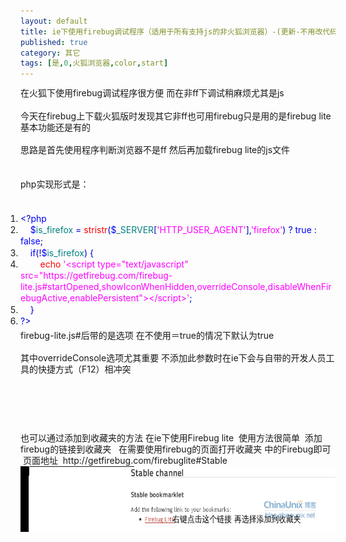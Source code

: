 ```yaml
---
layout: default
title: ie下使用firebug调试程序（适用于所有支持js的非火狐浏览器）-(更新-不用改代码)
published: true
category: 其它
tags: [是,0,火狐浏览器,color,start]
---
```

<div id="detail" class="detail" style="line-height: 1.3;"><p>在火狐下使用firebug调试程序很方便 而在非ff下调试稍麻烦尤其是js<br><br>今天在firebug上下载火狐版时发现其它非ff也可用firebug只是用的是firebug lite 基本功能还是有的<br><br>思路是首先使用程序判断浏览器不是ff 然后再加载firebug lite的js文件<br><br><br>php实现形式是：<br><br><div id="codeText" class="codeText"><ol style="margin:0 1px 0 0;padding:5px 0;" start="1" class="dp-css"><li><span style="color:#000000;"><span style="color:#0000CC;">&lt;</span><span style="color:#0000CC;">?</span><span style="color:#0000FF;">php</span><br></span></li><li>
&nbsp;&nbsp;&nbsp;&nbsp;<span style="color:#0000FF;">$</span><span style="color:#008080;">is_firefox</span> <span style="color:#0000CC;">=</span> <span style="color:#FF0000;">stristr</span><span style="color:#0000CC;">(</span><span style="color:#0000FF;">$</span><span style="color:#008080;">_SERVER</span><span style="color:#0000CC;">[</span><span style="color:#FF00FF;">'HTTP_USER_AGENT'</span><span style="color:#0000CC;">]</span><span style="color:#0000CC;">,</span><span style="color:#FF00FF;">'firefox'</span><span style="color:#0000CC;">)</span> <span style="color:#0000CC;">?</span> <span style="color:#0000FF;">true</span> <span style="color:#0000CC;">:</span> <span style="color:#0000FF;">false</span><span style="color:#0000CC;">;</span><br></li><li>
&nbsp;&nbsp;&nbsp;&nbsp;<span style="color:#0000FF;">if</span><span style="color:#0000CC;">(</span><span style="color:#0000CC;">!</span><span style="color:#0000FF;">$</span><span style="color:#008080;">is_firefox</span><span style="color:#0000CC;">)</span> <span style="color:#0000CC;">{</span><br></li><li>
&nbsp;&nbsp;&nbsp;&nbsp;&nbsp;&nbsp;&nbsp;&nbsp;<span style="color:#FF0000;">echo</span> <span style="color:#FF00FF;">'&lt;script type="text/javascript" src="https://getfirebug.com/firebug-lite.js#startOpened,showIconWhenHidden,overrideConsole,disableWhenFirebugActive,enablePersistent"&gt;&lt;/script&gt;'</span><span style="color:#0000CC;">;</span><br></li><li>
&nbsp;&nbsp;&nbsp;&nbsp;<span style="color:#0000CC;">}</span><br></li><li>
<span style="color:#0000CC;">?</span><span style="color:#0000CC;">&gt;</span></li></ol></div>firebug-lite.js#后带的是选项 在不使用＝true的情况下默认为true<br><br>其中overrideConsole选项尤其重要 不添加此参数时在ie下会与自带的开发人员工具的快捷方式（F12）相冲突<div><br></div><div><br></div><div><br></div><div><br></div><div><br></div><div>也可以通过添加到收藏夹的方法 在ie下使用Firebug lite &nbsp;使用方法很简单 &nbsp;添加firebug的链接到收藏夹 &nbsp; 在需要使用firebug的页面打开收藏夹 中的Firebug即可 &nbsp;页面地址 &nbsp;http://getfirebug.com/firebuglite#Stable</div><div><a href="/attachment/201205/17/22355887_1337238504X4Cx.png" target="_blank"><img src="/attachment/201205/17/22355887_1337238504X4Cx.png" width="596.7" height="104.52000000000001" onload="imgResize(this, 650);" border="0" ;=""></a></div><div><br></div><div><br></div></p></div>
